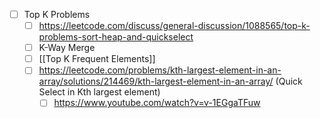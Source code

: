 - [ ] Top K Problems
	- [ ] https://leetcode.com/discuss/general-discussion/1088565/top-k-problems-sort-heap-and-quickselect
	- [ ] K-Way Merge
	- [ ] [[Top K Frequent Elements]]
	- [ ] https://leetcode.com/problems/kth-largest-element-in-an-array/solutions/214469/kth-largest-element-in-an-array/ (Quick Select in Kth largest element)
		- [ ] https://www.youtube.com/watch?v=v-1EGgaTFuw